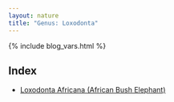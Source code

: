 ```yaml
---
layout: nature
title: "Genus: Loxodonta"
---
```


{% include blog_vars.html %}

## Index
* [Loxodonta Africana (African Bush Elephant)]({{site.url}}/nature/animalia/chordata/mammalia/proboscidea/elephantidae/loxodonta/loxodonta_africana.html)


